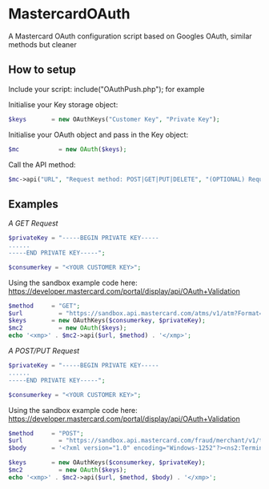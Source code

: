 MastercardOAuth
===============

A Mastercard OAuth configuration script based on Googles OAuth, similar methods but cleaner


How to setup
------------

Include your script: include("OAuthPush.php"); for example

Initialise your Key storage object:
```php
$keys 		= new OAuthKeys("Customer Key", "Private Key");
```
Initialise your OAuth object and pass in the Key object:
```php
$mc 		  = new OAuth($keys);
```
Call the API method:
```php
$mc->api("URL", "Request method: POST|GET|PUT|DELETE", "(OPTIONAL) Request Body (used in PUT and POST Requests)")
```

Examples
--------

*A GET Request*
```php
$privateKey = "-----BEGIN PRIVATE KEY-----
......
-----END PRIVATE KEY-----";

$consumerkey = "<YOUR CUSTOMER KEY>";
```
Using the sandbox example code here:
https://developer.mastercard.com/portal/display/api/OAuth+Validation

```php
$method 	= "GET";
$url 		  = "https://sandbox.api.mastercard.com/atms/v1/atm?Format=XML&PageOffset=0&PageLength=10&AddressLine1=70%20Main%20St&PostalCode=63366&Country=USA";
$keys 		= new OAuthKeys($consumerkey, $privateKey);
$mc2 		  = new OAuth($keys);
echo '<xmp>' . $mc2->api($url, $method) . '</xmp>';
```


*A POST/PUT Request*

```php
$privateKey = "-----BEGIN PRIVATE KEY-----
......
-----END PRIVATE KEY-----";

$consumerkey = "<YOUR CUSTOMER KEY>";
```

Using the sandbox example code here:
https://developer.mastercard.com/portal/display/api/OAuth+Validation

```php
$method 	= "POST";
$url 		  = "https://sandbox.api.mastercard.com/fraud/merchant/v1/termination-inquiry?Format=XML&PageLength=10&PageOffset=0";
$body 		= '<?xml version="1.0" encoding="Windows-1252"?><ns2:TerminationInquiryRequest xmlns:ns2="http://mastercard.com/termination"><AcquirerId>1996</AcquirerId><TransactionReferenceNumber>1</TransactionReferenceNumber><Merchant><Name>TEST</Name><DoingBusinessAsName>TEST</DoingBusinessAsName><PhoneNumber>5555555555</PhoneNumber><NationalTaxId>1234567890</NationalTaxId><Address><Line1>5555 Test Lane</Line1><City>TEST</City><CountrySubdivision>XX</CountrySubdivision><PostalCode>12345</PostalCode><Country>USA</Country></Address><Principal><FirstName>John</FirstName><LastName>Smith</LastName><NationalId>1234567890</NationalId><PhoneNumber>5555555555</PhoneNumber><Address><Line1>5555 Test Lane</Line1><City>TEST</City><CountrySubdivision>XX</CountrySubdivision><PostalCode>12345</PostalCode><Country>USA</Country></Address><DriversLicense><Number>1234567890</Number><CountrySubdivision>XX</CountrySubdivision></DriversLicense></Principal></Merchant></ns2:TerminationInquiryRequest>';

$keys 		= new OAuthKeys($consumerkey, $privateKey);
$mc2 		  = new OAuth($keys);
echo '<xmp>' . $mc2->api($url, $method, $body) . '</xmp>';
```
